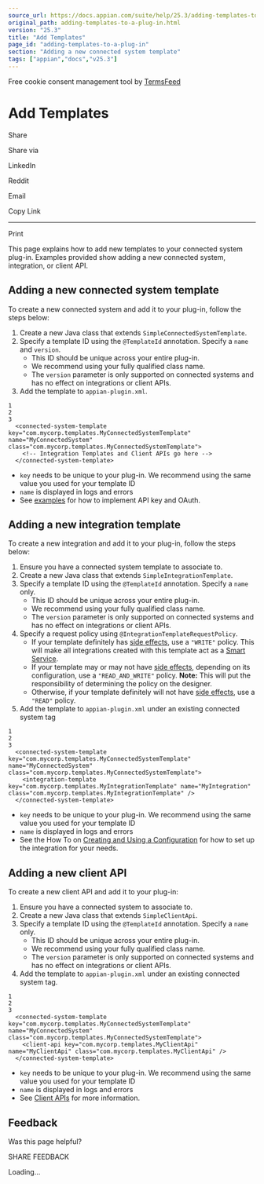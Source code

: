 ```yaml
---
source_url: https://docs.appian.com/suite/help/25.3/adding-templates-to-a-plug-in.html
original_path: adding-templates-to-a-plug-in.html
version: "25.3"
title: "Add Templates"
page_id: "adding-templates-to-a-plug-in"
section: "Adding a new connected system template"
tags: ["appian","docs","v25.3"]
---
```



Free cookie consent management tool by [TermsFeed](https://www.termsfeed.com/)

# Add Templates

Share

Share via

LinkedIn

Reddit

Email

Copy Link

* * *

Print

This page explains how to add new templates to your connected system plug-in. Examples provided show adding a new connected system, integration, or client API.

## Adding a new connected system template

To create a new connected system and add it to your plug-in, follow the steps below:

1.  Create a new Java class that extends `SimpleConnectedSystemTemplate`.
2.  Specify a template ID using the `@TemplateId` annotation. Specify a `name` and `version`.
    -   This ID should be unique across your entire plug-in.
    -   We recommend using your fully qualified class name.
    -   The `version` parameter is only supported on connected systems and has no effect on integrations or client APIs.
3.  Add the template to `appian-plugin.xml`.

```
1
2
3
  <connected-system-template key="com.mycorp.templates.MyConnectedSystemTemplate" name="MyConnectedSystem" class="com.mycorp.templates.MyConnectedSystemTemplate">
    <!-- Integration Templates and Client APIs go here -->
  </connected-system-template>
```

-   `key` needs to be unique to your plug-in. We recommend using the same value you used for your template ID
-   `name` is displayed in logs and errors
-   See [examples](https://github.com/appian/integration-sdk-examples) for how to implement API key and OAuth.

## Adding a new integration template

To create a new integration and add it to your plug-in, follow the steps below:

1.  Ensure you have a connected system template to associate to.
2.  Create a new Java class that extends `SimpleIntegrationTemplate`.
3.  Specify a template ID using the `@TemplateId` annotation. Specify a `name` only.
    -   This ID should be unique across your entire plug-in.
    -   We recommend using your fully qualified class name.
    -   The `version` parameter is only supported on connected systems and has no effect on integrations or client APIs.
4.  Specify a request policy using `@IntegrationTemplateRequestPolicy`.
    -   If your template definitely has [side effects](https://en.wikipedia.org/wiki/Side_effect_\(computer_science\)), use a `"WRITE"` policy. This will make all integrations created with this template act as a [Smart Service](executing_smart_services.html).
    -   If your template may or may not have [side effects](https://en.wikipedia.org/wiki/Side_effect_\(computer_science\)), depending on its configuration, use a `"READ_AND_WRITE"` policy. **Note:** This will put the responsibility of determining the policy on the designer.
    -   Otherwise, if your template definitely will not have [side effects](https://en.wikipedia.org/wiki/Side_effect_\(computer_science\)), use a `"READ"` policy.
5.  Add the template to `appian-plugin.xml` under an existing connected system tag

```
1
2
3
  <connected-system-template key="com.mycorp.templates.MyConnectedSystemTemplate" name="MyConnectedSystem" class="com.mycorp.templates.MyConnectedSystemTemplate">
    <integration-template key="com.mycorp.templates.MyIntegrationTemplate" name="MyIntegration" class="com.mycorp.templates.MyIntegrationTemplate" />
  </connected-system-template>
```

-   `key` needs to be unique to your plug-in. We recommend using the same value you used for your template ID
-   `name` is displayed in logs and errors
-   See the How To on [Creating and Using a Configuration](creating-and-using-a-configuration.html) for how to set up the integration for your needs.

## Adding a new client API

To create a new client API and add it to your plug-in:

1.  Ensure you have a connected system to associate to.
2.  Create a new Java class that extends `SimpleClientApi`.
3.  Specify a template ID using the `@TemplateId` annotation. Specify a `name` only.
    -   This ID should be unique across your entire plug-in.
    -   We recommend using your fully qualified class name.
    -   The `version` parameter is only supported on connected systems and has no effect on integrations or client APIs.
4.  Add the template to `appian-plugin.xml` under an existing connected system tag.

```
1
2
3
  <connected-system-template key="com.mycorp.templates.MyConnectedSystemTemplate" name="MyConnectedSystem" class="com.mycorp.templates.MyConnectedSystemTemplate">
    <client-api key="com.mycorp.templates.MyClientApi" name="MyClientApi" class="com.mycorp.templates.MyClientApi" />
  </connected-system-template>
```

-   `key` needs to be unique to your plug-in. We recommend using the same value you used for your template ID
-   `name` is displayed in logs and errors
-   See [Client APIs](server-side-logic-for-cp.html) for more information.

## Feedback

Was this page helpful?

SHARE FEEDBACK

Loading...